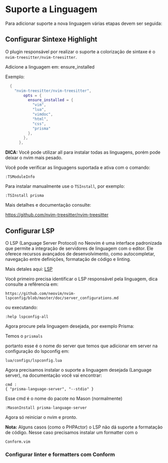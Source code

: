 # Suporte a Linguagem

Para adicionar suporte a nova linguagem várias etapas devem ser seguida:

## Configurar Sintexe Highlight

O plugin responsável por realizar o suporte a colorização de sintaxe é o `nvim-treesitter/nvim-treesitter`.

Adicione a linguagem em: ensure_installed 

Exemplo:

```lua
  {
    "nvim-treesitter/nvim-treesitter",
        opts = {
          ensure_installed = {
            "vim",
            "lua",
            "vimdoc",
            "html",
            "css",
            "prisma"
          },
        },
      },
```

**DICA:**  Você pode utilizar all para instalar todas as linguagens, porém pode deixar o nvim mais pesado.

Você pode verificar as linguagens suportada e ativa com o comando:

`:TSModuleInfo`

Para instalar manualmente use o `TSInstall`, por exemplo:

`:TSInstall prisma`

Mais detalhes e documentação consulte:

https://github.com/nvim-treesitter/nvim-treesitter

## Configurar LSP

O LSP (Language Server Protocol) no Neovim é uma interface padronizada que permite a integração de servidores de linguagem com o editor. Ele oferece recursos avançados de desenvolvimento, como autocompletar, navegação entre definições, formatação de código e linting. 

Mais detales aqui: [LSP](./lsp.md)

Você primeiro precisa identificar o LSP responsável pela linguagem, dica consulte a refêrencia em:

    https://github.com/neovim/nvim-lspconfig/blob/master/doc/server_configurations.md

ou executando:

    :help lspconfig-all

Agora procure pela linguagem desejada, por exemplo Prisma:

Temos o `prismals`

portanto esse é o nome do server que temos que adicionar em server na configuração do lspconfig em:

    lua/configs/lspconfig.lua

Agora precisamos instalar o suporte a linguagem desejada (Language server), na documentação você vai encontrar:

```
cmd :
{ "prisma-language-server", "--stdio" }

```

Esse cmd é o nome do pacote no Mason (normalmente)

   `:MasonInstall prisma-language-server` 


Agora só reiniciar o nvim e pronto.


**Nota:** Alguns casos (como o PHPActor) o LSP não dá suporte a formatação de código. Nesse caso precisamos instalar um formatter com o

    Conform.vim

### Configurar linter e formatters com Conform

<!-- TODO: Documentar Confirm (ver lsp) -->




